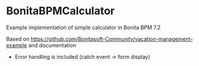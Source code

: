 # BonitaBPMCalculator
Example implementation of simple calculator in Bonita BPM 7.2

Based on https://github.com/Bonitasoft-Community/vacation-management-example
and documentation

- Error handling is included (catch event -> form display)

